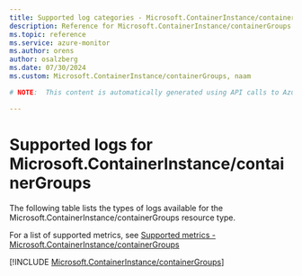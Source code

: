 ```yaml
---
title: Supported log categories - Microsoft.ContainerInstance/containerGroups
description: Reference for Microsoft.ContainerInstance/containerGroups in Azure Monitor Logs.
ms.topic: reference
ms.service: azure-monitor
ms.author: orens
author: osalzberg
ms.date: 07/30/2024
ms.custom: Microsoft.ContainerInstance/containerGroups, naam

# NOTE:  This content is automatically generated using API calls to Azure. Any edits made on these files will be overwritten in the next run of the script. 

---
```





# Supported logs for Microsoft.ContainerInstance/containerGroups  
The following table lists the types of logs available for the Microsoft.ContainerInstance/containerGroups resource type.
  
  
  
For a list of supported metrics, see [Supported metrics - Microsoft.ContainerInstance/containerGroups](../supported-metrics/microsoft-containerinstance-containergroups-metrics.md)  
  

  
[!INCLUDE [Microsoft.ContainerInstance/containerGroups](./includes/microsoft-containerinstance-containergroups-logs-include.md)]  
  

